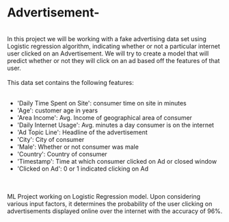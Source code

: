 <h1>Advertisement-</h1>
<br>
In this project we will be working with a fake advertising data set using Logistic regression algorithm, indicating whether or not a particular internet user clicked on an Advertisement. We will try to create a model that will predict whether or not they will click on an ad based off the features of that user.
<br><br>
This data set contains the following features:
<br><br>
<ul>
<li>'Daily Time Spent on Site': consumer time on site in minutes
<li>'Age': customer age in years
<li>'Area Income': Avg. Income of geographical area of consumer
<li>'Daily Internet Usage': Avg. minutes a day consumer is on the internet
<li>'Ad Topic Line': Headline of the advertisement
<li>'City': City of consumer
<li>'Male': Whether or not consumer was male
<li>'Country': Country of consumer
<li>'Timestamp': Time at which consumer clicked on Ad or closed window
<li>'Clicked on Ad': 0 or 1 indicated clicking on Ad
</ul><br>
<br>
ML Project working on Logistic Regression model. Upon considering various input factors, it determines the probability of the user clicking on advertisements displayed online over the internet with the accuracy of 96%.
